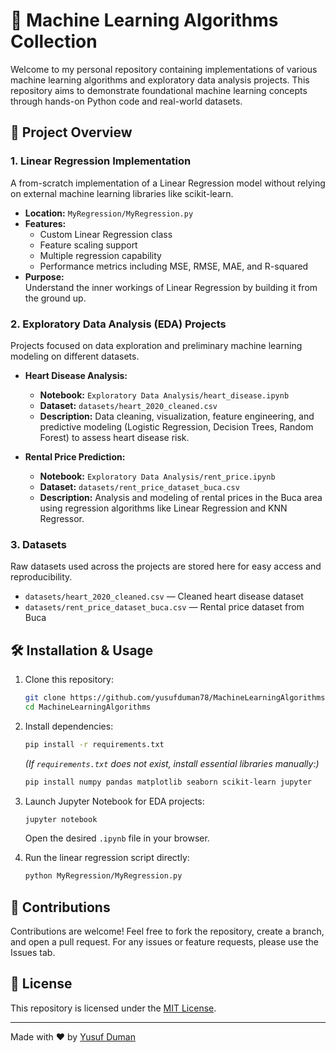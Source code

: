 # 🤖 Machine Learning Algorithms Collection

Welcome to my personal repository containing implementations of various machine learning algorithms and exploratory data analysis projects. This repository aims to demonstrate foundational machine learning concepts through hands-on Python code and real-world datasets.

## 🚀 Project Overview

### 1. Linear Regression Implementation

A from-scratch implementation of a Linear Regression model without relying on external machine learning libraries like scikit-learn.

- **Location:** `MyRegression/MyRegression.py`  
- **Features:**  
  - Custom Linear Regression class  
  - Feature scaling support  
  - Multiple regression capability  
  - Performance metrics including MSE, RMSE, MAE, and R-squared  
- **Purpose:**  
  Understand the inner workings of Linear Regression by building it from the ground up.

### 2. Exploratory Data Analysis (EDA) Projects

Projects focused on data exploration and preliminary machine learning modeling on different datasets.

- **Heart Disease Analysis:**  
  - **Notebook:** `Exploratory Data Analysis/heart_disease.ipynb`  
  - **Dataset:** `datasets/heart_2020_cleaned.csv`  
  - **Description:** Data cleaning, visualization, feature engineering, and predictive modeling (Logistic Regression, Decision Trees, Random Forest) to assess heart disease risk.

- **Rental Price Prediction:**  
  - **Notebook:** `Exploratory Data Analysis/rent_price.ipynb`  
  - **Dataset:** `datasets/rent_price_dataset_buca.csv`  
  - **Description:** Analysis and modeling of rental prices in the Buca area using regression algorithms like Linear Regression and KNN Regressor.

### 3. Datasets

Raw datasets used across the projects are stored here for easy access and reproducibility.

- `datasets/heart_2020_cleaned.csv` — Cleaned heart disease dataset  
- `datasets/rent_price_dataset_buca.csv` — Rental price dataset from Buca

## 🛠 Installation & Usage

1. Clone this repository:
    ```bash
    git clone https://github.com/yusufduman78/MachineLearningAlgorithms.git
    cd MachineLearningAlgorithms
    ```

2. Install dependencies:
    ```bash
    pip install -r requirements.txt
    ```
    *(If `requirements.txt` does not exist, install essential libraries manually:)*  
    ```bash
    pip install numpy pandas matplotlib seaborn scikit-learn jupyter
    ```

3. Launch Jupyter Notebook for EDA projects:
    ```bash
    jupyter notebook
    ```
    Open the desired `.ipynb` file in your browser.

4. Run the linear regression script directly:
    ```bash
    python MyRegression/MyRegression.py
    ```

## 🤝 Contributions

Contributions are welcome! Feel free to fork the repository, create a branch, and open a pull request. For any issues or feature requests, please use the Issues tab.

## 📄 License

This repository is licensed under the [MIT License](LICENSE).

---

Made with ❤️ by [Yusuf Duman](https://github.com/yusufduman78)

